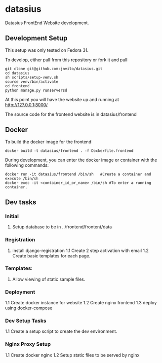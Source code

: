 # datasius
Datasius FrontEnd Website development. 

## Development Setup 

This setup was only tested on Fedora 31. 

To develop, either pull from this repository or fork it and pull 

```
git clone git@github.com:jnvilo/datasius.git
cd datasius
sh scripts/setup-venv.sh 
source venv/bin/activate
cd frontend
python manage.py runserversd
```

At this point you will have the website up and running at http://127.0.0.1:8000/

The source code for the frontend website is in datasius/frontend

## Docker 

To build the docker image for the frontend

```
docker build -t datasius/frontend . -f Dockerfile.frontend 
```

During development, you can enter the docker image or container with the following commands:

```
docker run -it datasius/frontend /bin/sh   #Create a container and execute /bin/sh
docker exec -it <container_id_or_name> /bin/sh #To enter a running container.
```



## Dev tasks

### Initial
1. Setup database to be in ../frontend/frontent/data

### Registration
1. install django-registration
1.1 Create 2 step activation with email 
1.2 Create basic templates for each page. 

### Templates:
1. Allow viewing of static sample files.


### Deployment

1.1 Create docker instance for website
1.2 Create nginx frontend
1.3 deploy using docker-compose 


### Dev Setup Tasks

1.1 Create a setup script to create the dev environment. 

### Nginx Proxy Setup

1.1 Create docker nginx 
1.2 Setup static files to be served by nginx
